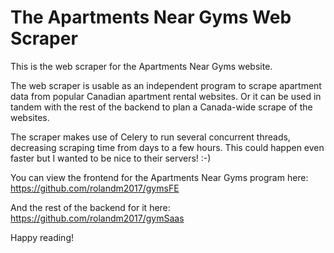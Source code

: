 # The Apartments Near Gyms Web Scraper

This is the web scraper for the Apartments Near Gyms website.

The web scraper is usable as an independent program to scrape apartment data from popular Canadian apartment rental websites. Or it can be used in tandem with the rest of the backend to plan a Canada-wide scrape of the websites. 

The scraper makes use of Celery to run several concurrent threads, decreasing scraping time from days to a few hours. This could happen even faster but I wanted to be nice to their servers! :-)

You can view the frontend for the Apartments Near Gyms program here: https://github.com/rolandm2017/gymsFE

And the rest of the backend for it here: https://github.com/rolandm2017/gymSaas

Happy reading!
